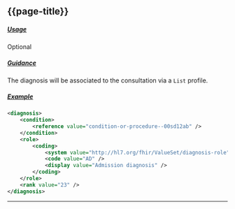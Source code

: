 ## {{page-title}}

<h5><ins>Usage</ins></h5>

<span class="mro-circle optional" title="Optional"></span> Optional


<h5><ins>Guidance</ins></h5>

The diagnosis will be associated to the consultation via a `List` profile.

<h5><ins>Example</ins></h5>

```xml
<diagnosis>
    <condition>
        <reference value="condition-or-procedure--00sd12ab" />
    </condition>
    <role>
        <coding>
            <system value="http://hl7.org/fhir/ValueSet/diagnosis-role" />
            <code value="AD" />
            <display value="Admission diagnosis" />
        </coding>
    </role>
    <rank value="23" />
</diagnosis>
```

---